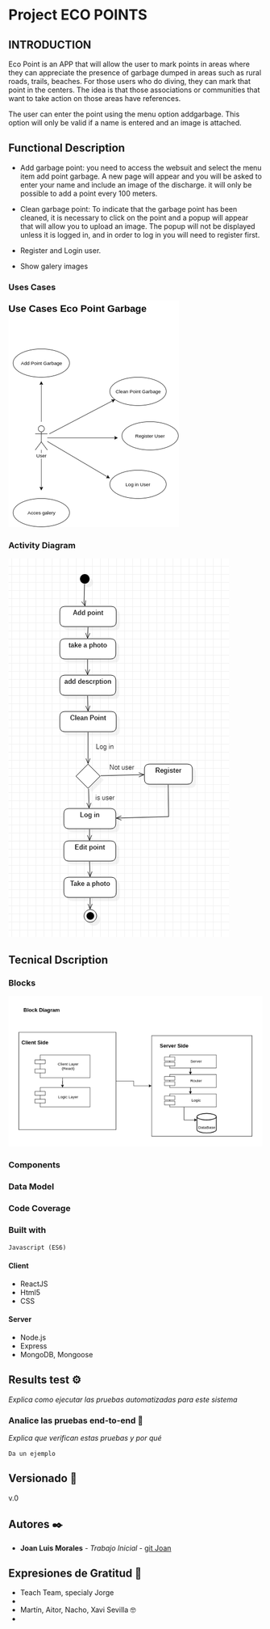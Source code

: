 # Project ECO POINTS


## INTRODUCTION

Eco Point is an APP that will allow the user to mark points in areas where they can appreciate the presence of garbage dumped in areas such as rural roads, trails, beaches. For those users who do diving, they can mark that point in the centers. The idea is that those associations or communities that want to take action on those areas have references.

The user can enter the point using the menu option addgarbage. This option will only be valid if a name is entered and an image is attached.


## Functional Description
* Add garbage point: you need to access the websuit and select the menu item add point garbage. A new page will appear and you will be asked to enter your name and     include an image of the discharge. it will only be possible to add a point every 100 meters.

* Clean garbage point: To indicate that the garbage point has been cleaned, it is necessary to click on the point and a popup will appear that will allow you to        upload an image. The popup will not be displayed unless it is logged in, and in order to log in you will need to register first.
* Register and Login user.
* Show galery images

### Uses Cases
![](eco-points-docs/images/UseCases.png)

### Activity Diagram
![](eco-points-docs/images/Activity-ECO-POINTS.PNG)

## Tecnical Dscription

### Blocks
![](eco-points-docs/images/Block-Diagram.png)
### Components

### Data Model

### Code Coverage

### Built with
    Javascript (ES6)
#### Client

+ ReactJS
+ Html5
+ CSS

#### Server
+ Node.js
+ Express
+ MongoDB, Mongoose

## Results test ⚙️

_Explica como ejecutar las pruebas automatizadas para este sistema_

### Analice las pruebas end-to-end 🔩

_Explica que verifican estas pruebas y por qué_

```
Da un ejemplo
```





## Versionado 📌
v.0


## Autores ✒️


* **Joan Luis Morales** - *Trabajo Inicial* - [git Joan](https://github.com/joan)


 


## Expresiones de Gratitud 🎁

* Teach Team, specialy Jorge
* 
* Martín, Aitor, Nacho,  Xavi Sevilla 🤓
* 




